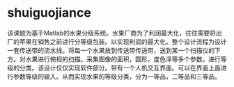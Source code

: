 # shuiguojiance
该课题为基于Matlab的水果分级系统。水果厂商为了利润最大化，往往需要将出厂的苹果在销售之前进行分等级包装。以实现利润的最大化。整个设计流程为设计一套传送带的流水线。将每一个水果放到传送带传送带，送到某一个扫描仪的下方。对水果进行俯视的扫描。采集图像的面积，圆形，度色泽等多个参数。进行等级的分类。该设计仅仅实现软件部分。带有一个人机交互界面。可以在界面上面进行参数等级的输入。从而实现水果的等级分类，分为一等品，二等品和三等品。
